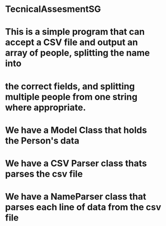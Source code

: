 # TecnicalAssesmentSG

# This is a simple program that can accept a CSV file and output an array of people, splitting the name into
# the correct fields, and splitting multiple people from one string where appropriate.

# We have a Model Class that holds the Person's data

# We have a CSV Parser class thats parses the csv file

# We have a NameParser class that parses each line of data from the csv file
